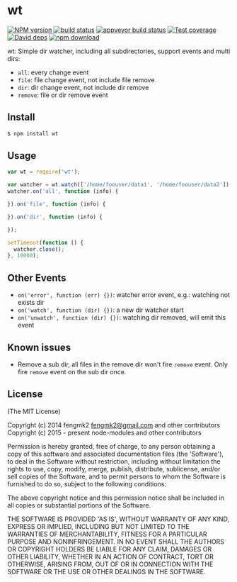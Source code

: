 wt
=======

[![NPM version][npm-image]][npm-url]
[![build status][travis-image]][travis-url]
[![appveyor build status][appveyor-image]][appveyor-url]
[![Test coverage][codecov-image]][codecov-url]
[![David deps][david-image]][david-url]
[![npm download][download-image]][download-url]

[npm-image]: https://img.shields.io/npm/v/wt.svg?style=flat-square
[npm-url]: https://npmjs.org/package/wt
[travis-image]: https://img.shields.io/travis/node-modules/wt.svg?style=flat-square
[travis-url]: https://travis-ci.org/node-modules/wt
[appveyor-image]: https://ci.appveyor.com/api/projects/status/9x637qe09ivo8g2h?svg=true
[appveyor-url]: https://ci.appveyor.com/project/fengmk2/wt
[codecov-image]: https://codecov.io/github/node-modules/wt/coverage.svg?branch=master
[codecov-url]: https://codecov.io/github/node-modules/wt?branch=master
[david-image]: https://img.shields.io/david/node-modules/wt.svg?style=flat-square
[david-url]: https://david-dm.org/node-modules/wt
[download-image]: https://img.shields.io/npm/dm/wt.svg?style=flat-square
[download-url]: https://npmjs.org/package/wt

wt: Simple dir watcher, including all subdirectories, support events and multi dirs:

* `all`: every change event
* `file`: file change event, not include file remove
* `dir`: dir change event, not include dir remove
* `remove`: file or dir remove event

## Install

```bash
$ npm install wt
```

## Usage

```js
var wt = require('wt');

var watcher = wt.watch(['/home/foouser/data1', '/home/foouser/data2']);
watcher.on('all', function (info) {

}).on('file', function (info) {

}).on('dir', function (info) {

});

setTimeout(function () {
  watcher.close();
}, 10000);
```

## Other Events

- `on('error', function (err) {})`: watcher error event, e.g.: watching not exists dir
- `on('watch', function (dir) {})`: a new dir watcher start
- `on('unwatch', function (dir) {})`: watching dir removed, will emit this event

## Known issues

- Remove a sub dir, all files in the remove dir won't fire `remove` event.
Only fire `remove` event on the sub dir once.

## License

(The MIT License)

Copyright (c) 2014 fengmk2 <fengmk2@gmail.com> and other contributors
Copyright (c) 2015 - present node-modules and other contributors

Permission is hereby granted, free of charge, to any person obtaining
a copy of this software and associated documentation files (the
'Software'), to deal in the Software without restriction, including
without limitation the rights to use, copy, modify, merge, publish,
distribute, sublicense, and/or sell copies of the Software, and to
permit persons to whom the Software is furnished to do so, subject to
the following conditions:

The above copyright notice and this permission notice shall be
included in all copies or substantial portions of the Software.

THE SOFTWARE IS PROVIDED 'AS IS', WITHOUT WARRANTY OF ANY KIND,
EXPRESS OR IMPLIED, INCLUDING BUT NOT LIMITED TO THE WARRANTIES OF
MERCHANTABILITY, FITNESS FOR A PARTICULAR PURPOSE AND NONINFRINGEMENT.
IN NO EVENT SHALL THE AUTHORS OR COPYRIGHT HOLDERS BE LIABLE FOR ANY
CLAIM, DAMAGES OR OTHER LIABILITY, WHETHER IN AN ACTION OF CONTRACT,
TORT OR OTHERWISE, ARISING FROM, OUT OF OR IN CONNECTION WITH THE
SOFTWARE OR THE USE OR OTHER DEALINGS IN THE SOFTWARE.
